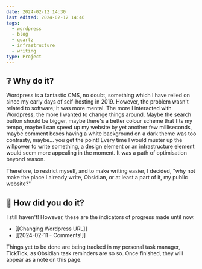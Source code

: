 ```yaml
---
date: 2024-02-12 14:30
last edited: 2024-02-12 14:46
tags:
  - wordpress
  - blog
  - quartz
  - infrastructure
  - writing
type: Project
---
```

## ❔ Why do it?

Wordpress is a fantastic CMS, no doubt, something which I have relied on since my early days of self-hosting in 2019. However, the problem wasn't related to software; it was more mental. The more I interacted with Wordpress, the more I wanted to change things around. Maybe the search button should be bigger, maybe there's a better colour scheme that fits my tempo, maybe I can speed up my website by yet another few milliseconds, maybe comment boxes having a white background on a dark theme was too contrasty, maybe... you get the point! Every time I would muster up the willpower to write something, a design element or an infrastructure element would seem more appealing in the moment. It was a path of optimisation beyond reason. 

Therefore, to restrict myself, and to make writing easier, I decided, "why not make the place I already write, Obsidian, or at least a part of it, my public website?"

## 🎤 How did you do it?

I still haven't! However, these are the indicators of progress made until now.

- [[Changing Wordpress URL]]
- [[2024-02-11 - Comments!]]

Things yet to be done are being tracked in my personal task manager, TickTick, as Obsidian task reminders are so so. Once finished, they will appear as a note on this page. 